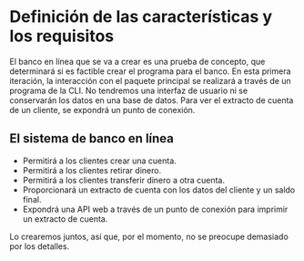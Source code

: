 # Definición de las características y los requisitos

El banco en línea que se va a crear es una prueba de concepto, que determinará si es factible crear el programa para el banco. En esta primera iteración, la interacción con el paquete principal se realizará a través de un programa de la CLI. No tendremos una interfaz de usuario ni se conservarán los datos en una base de datos. Para ver el extracto de cuenta de un cliente, se expondrá un punto de conexión.

## El sistema de banco en línea

- Permitirá a los clientes crear una cuenta.
- Permitirá a los clientes retirar dinero.
- Permitirá a los clientes transferir dinero a otra cuenta.
- Proporcionará un extracto de cuenta con los datos del cliente y un saldo final.
- Expondrá una API web a través de un punto de conexión para imprimir un extracto de cuenta.

Lo crearemos juntos, así que, por el momento, no se preocupe demasiado por los detalles.

